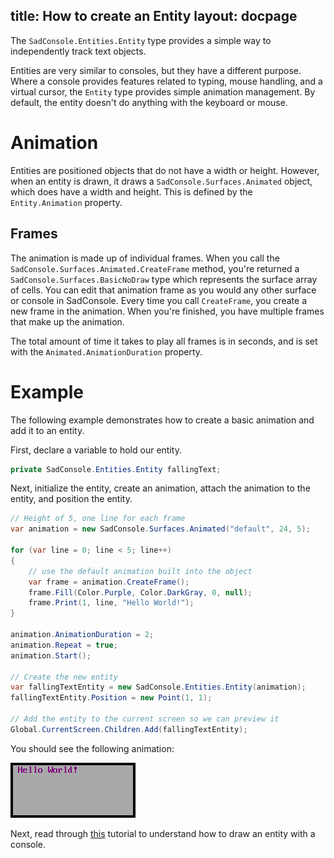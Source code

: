 title: How to create an Entity
layout: docpage
---

The `SadConsole.Entities.Entity` type provides a simple way to independently track text objects. 

Entities are very similar to consoles, but they have a different purpose. Where a console provides features related to typing, mouse handling, and a virtual cursor, the `Entity` type provides simple animation management. By default, the entity doesn't do anything with the keyboard or mouse.

# Animation
Entities are positioned objects that do not have a width or height. However, when an entity is drawn, it draws a `SadConsole.Surfaces.Animated` object, which does have a width and height. This is defined by the `Entity.Animation` property.

## Frames
The animation is made up of individual frames. When you call the `SadConsole.Surfaces.Animated.CreateFrame` method, you're returned a `SadConsole.Surfaces.BasicNoDraw` type which represents the surface array of cells. You can edit that animation frame as you would any other surface or console in SadConsole. Every time you call `CreateFrame`, you create a new frame in the animation. When you're finished, you have multiple frames that make up the animation.

The total amount of time it takes to play all frames is in seconds, and is set with the `Animated.AnimationDuration` property. 

# Example
The following example demonstrates how to create a basic animation and add it to an entity.

First, declare a variable to hold our entity.

```csharp
private SadConsole.Entities.Entity fallingText;
```

Next, initialize the entity, create an animation, attach the animation to the entity, and position the entity.

```csharp
// Height of 5, one line for each frame
var animation = new SadConsole.Surfaces.Animated("default", 24, 5);

for (var line = 0; line < 5; line++)
{
    // use the default animation built into the object
    var frame = animation.CreateFrame();
    frame.Fill(Color.Purple, Color.DarkGray, 0, null);
    frame.Print(1, line, "Hello World!");
}

animation.AnimationDuration = 2;
animation.Repeat = true;
animation.Start();

// Create the new entity
var fallingTextEntity = new SadConsole.Entities.Entity(animation);
fallingTextEntity.Position = new Point(1, 1);

// Add the entity to the current screen so we can preview it
Global.CurrentScreen.Children.Add(fallingTextEntity);
```

You should see the following animation:

![animated entity](images/falling-text.gif)


Next, read through [this](display-entity-on-console-viewport.md) tutorial to understand how to draw an entity with a console.
